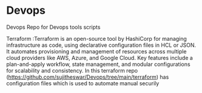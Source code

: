 # Devops
Devops Repo for Devops tools scripts

Terraform :Terraform is an open-source tool by HashiCorp for managing infrastructure as code, using declarative configuration files in HCL or JSON. It automates provisioning and management of resources across multiple cloud providers like AWS, Azure, and Google Cloud. Key features include a plan-and-apply workflow, state management, and modular configurations for scalability and consistency.
In this terraform repo (https://github.com/sujitheswar/Devops/tree/main/terraform) has configuration files which is used to automate manual securily
